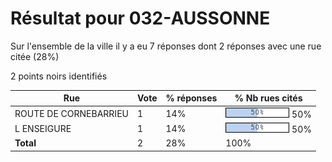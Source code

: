 # Résultat pour 032-AUSSONNE

Sur l'ensemble de la ville il y a eu 7 réponses dont 2 réponses avec une rue citée (28%)

2 points noirs identifiés

| Rue | Vote | % réponses | % Nb rues cités|
|-----|------|------------|----------------|
| ROUTE DE CORNEBARRIEU | 1 | 14% | <img src="../../img/bar_50.gif" />&nbsp;50%|
| L ENSEIGURE | 1 | 14% | <img src="../../img/bar_50.gif" />&nbsp;50%|
| **Total** | 2 | 28% | 100%|
